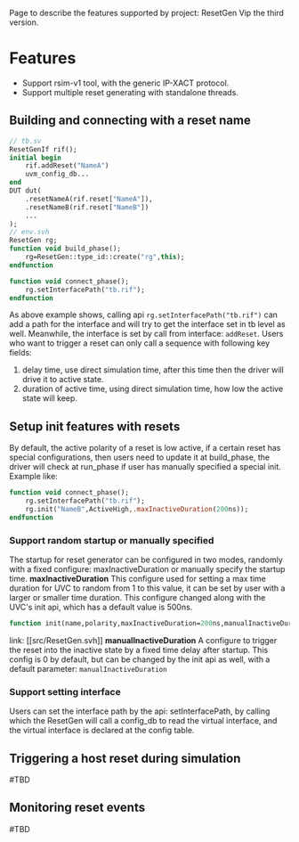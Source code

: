 Page to describe the features supported by project: ResetGen Vip the third version.

# Features
- Support rsim-v1 tool, with the generic IP-XACT protocol.
- Support multiple reset generating with standalone threads.



## Building and connecting with a reset name
```systemverilog
// tb.sv
ResetGenIf rif();
initial begin
	rif.addReset("NameA")
	uvm_config_db...
end
DUT dut(
	.resetNameA(rif.reset["NameA"]),
	.resetNameB(rif.reset["NameB"])
	...
);
// env.svh
ResetGen rg;
function void build_phase();
	rg=ResetGen::type_id::create("rg",this);
endfunction

function void connect_phase();
	rg.setInterfacePath("tb.rif");
endfunction

```
As above example shows, calling api `rg.setInterfacePath("tb.rif")` can add a path for the interface and will try to get the interface set in tb level as well.
Meanwhile, the interface is set by call from interface: `addReset`. Users who want to trigger a reset can only call a sequence with following key fields:
1. delay time, use direct simulation time, after this time then the driver will drive it to active state.
2. duration of active time, using direct simulation time, how low the active state will keep.


## Setup init features with resets
By default, the active polarity of a reset is low active, if a certain reset has special configurations, then users need to update it at build_phase, the driver will check at run_phase if user has manually specified a special init. Example like:
```systemverilog
function void connect_phase();
	rg.setInterfacePath("tb.rif");
	rg.init("NameB",ActiveHigh,.maxInactiveDuration(200ns));
endfunction
```
### Support random startup or manually specified
The startup for reset generator can be configured in two modes, randomly with a fixed configure: maxInactiveDuration or manually specify the startup time.
**maxInactiveDuration**
This configure used for setting a max time duration for UVC to random from 1 to this value, it can be set by user with a larger or smaller time duration. This configure changed along with the UVC's init api, which has a default value is 500ns.
```systemverilog
function init(name,polarity,maxInactiveDuration=200ns,manualInactiveDuration=0ns)
```
link: [[src/ResetGen.svh]] 
**manualInactiveDuration**
A configure to trigger the reset into the inactive state by a fixed time delay after startup. This config is 0 by default, but can be changed by the init api as well, with a default parameter: `manualInactiveDuration`

### Support setting interface
Users can set the interface path by the api: setInterfacePath, by calling which the ResetGen will call a config_db to read the virtual interface, and the virtual interface is declared at the config table.

## Triggering a host reset during simulation
#TBD
## Monitoring reset events
#TBD